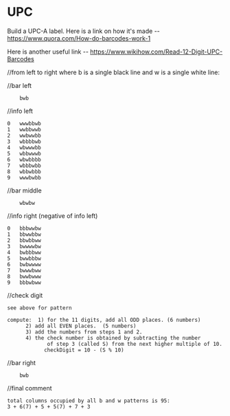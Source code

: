 # UPC
Build a UPC-A label.  Here is a link on how it's made -- https://www.quora.com/How-do-barcodes-work-1

Here is another useful link -- https://www.wikihow.com/Read-12-Digit-UPC-Barcodes


//from left to right where b is a single black line and w is a single white line:

//bar left

		bwb

//info left

	0	wwwbbwb		
	1	wwbbwwb		
	2	wwbwwbb		
	3	wbbbbwb		
	4	wbwwwbb		
	5	wbbwwwb		
	6	wbwbbbb
	7	wbbbwbb
	8	wbbwbbb
	9	wwwbwbb

//bar middle
	
		wbwbw

//info right (negative of info left)

	0	bbbwwbw
	1	bbwwbbw
	2	bbwbbww
	3	bwwwwbw
	4	bwbbbww
	5	bwwbbbw
	6	bwbwwww
	7	bwwwbww
	8	bwwbwww
	9	bbbwbww

//check digit
	
	see above for pattern
	
	compute:  1) for the 11 digits, add all ODD places. (6 numbers)
		  2) add all EVEN places.  (5 numbers)
		  3) add the numbers from steps 1 and 2.
		  4) the check number is obtained by subtracting the number
                 of step 3 (called S) from the next higher multiple of 10.
				checkDigit = 10 - (S % 10)
	
//bar right

		bwb

//final comment
	
	total columns occupied by all b and w patterns is 95:
	3 + 6(7) + 5 + 5(7) + 7 + 3 
